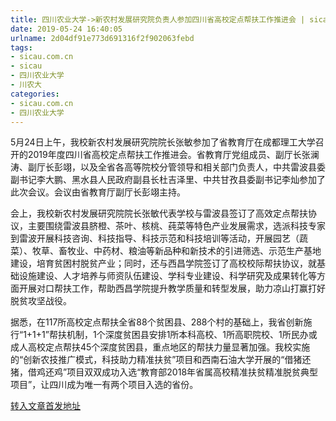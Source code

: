 ```yaml
---
title: 四川农业大学->新农村发展研究院负责人参加四川省高校定点帮扶工作推进会 | sicau.com.cn
date: 2019-05-24 16:40:05
urlname: 2d04df91e773d691316f2f902063febd
tags: 
- sicau.com.cn
- sicau
- 四川农业大学
- 川农大
categories:
- sicau.com.cn
- 四川农业大学
---
```



5月24日上午，我校新农村发展研究院院长张敏参加了省教育厅在成都理工大学召开的2019年度四川省高校定点帮扶工作推进会。省教育厅党组成员、副厅长张澜涛、副厅长彭翊，以及全省各高等院校分管领导和相关部门负责人，中共雷波县委副书记李大鹏、黑水县人民政府副县长杜吉泽里、中共甘孜县委副书记李灿参加了此次会议。会议由省教育厅副厅长彭翊主持。

会上，我校新农村发展研究院院长张敏代表学校与雷波县签订了高效定点帮扶协议，主要围绕雷波县脐橙、茶叶、核桃、莼菜等特色产业发展需求，选派科技专家到雷波开展科技咨询、科技指导、科技示范和科技培训等活动，开展园艺（蔬菜）、牧草、畜牧业、中药材、粮油等新品种和新技术的引进筛选、示范生产基地建设，培育贫困村脱贫产业；同时，还与西昌学院签订了高校校际帮扶协议，就基础设施建设、人才培养与师资队伍建设、学科专业建设、科学研究及成果转化等方面开展对口帮扶工作，帮助西昌学院提升教学质量和转型发展，助力凉山打赢打好脱贫攻坚战役。

据悉，在117所高校定点帮扶全省88个贫困县、288个村的基础上，我省创新施行“1+1+1”帮扶机制，1个深度贫困县安排1所本科高校、1所高职院校、1所民办或成人高校定点帮扶45个深度贫困县，重点地区的帮扶力量显著加强。我校实施的“创新农技推广模式，科技助力精准扶贫”项目和西南石油大学开展的“借猪还猪，借鸡还鸡”项目双双成功入选“教育部2018年省属高校精准扶贫精准脱贫典型项目”，让四川成为唯一有两个项目入选的省份。





[转入文章首发地址](https://news.sicau.edu.cn/info/1078/51702.htm)